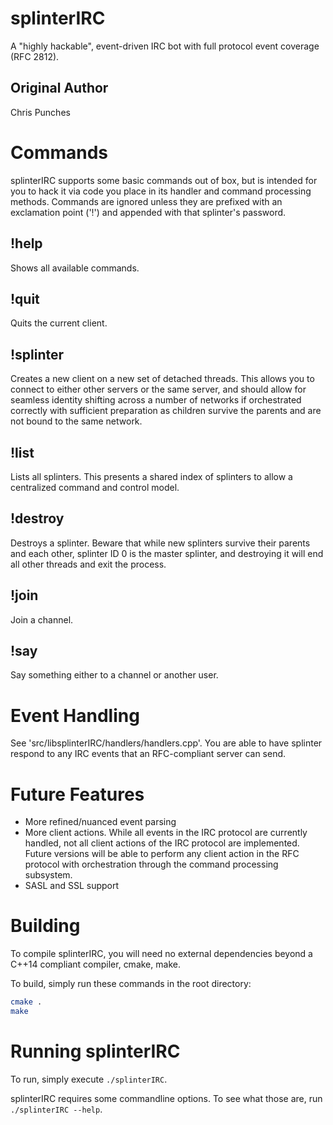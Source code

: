 # splinterIRC

A "highly hackable", event-driven IRC bot with full protocol event coverage (RFC 2812).

## Original Author

Chris Punches

# Commands

splinterIRC supports some basic commands out of box, but is intended for you to hack it via code you place in its handler and command processing methods.  Commands are ignored unless they are prefixed with an exclamation point ('!') and appended with that splinter's password.
 
## !help <password>

Shows all available commands.

## !quit

Quits the current client.

## !splinter 

Creates a new client on a new set of detached threads.  This allows you to connect to either other servers or the same server, and should allow for seamless identity shifting across a number of networks if orchestrated correctly with sufficient preparation as children survive the parents and are not bound to the same network.

## !list

Lists all splinters.  This presents a shared index of splinters to allow a centralized command and control model.

## !destroy

Destroys a splinter.  Beware that while new splinters survive their parents and each other, splinter ID 0 is the master splinter, and destroying it will end all other threads and exit the process.

## !join

Join a channel.

## !say

Say something either to a channel or another user.

# Event Handling

See 'src/libsplinterIRC/handlers/handlers.cpp'.  You are able to have splinter respond to any IRC events that an RFC-compliant server can send.

# Future Features

- More refined/nuanced event parsing
- More client actions.  While all events in the IRC protocol are currently handled, not all client actions of the IRC protocol are implemented.  Future versions will be able to perform any client action in the RFC protocol with orchestration through the command processing subsystem.
- SASL and SSL support

# Building

To compile splinterIRC, you will need no external dependencies beyond a C++14 compliant compiler, cmake, make.  

To build, simply run these commands in the root directory:

```bash
cmake .
make
```

# Running splinterIRC

To run, simply execute `./splinterIRC`.  

splinterIRC requires some commandline options.  To see what those are, run `./splinterIRC --help`.